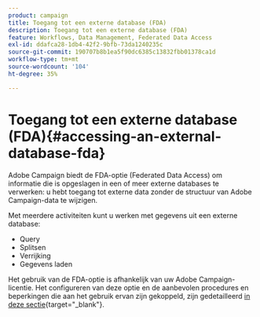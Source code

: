 ```yaml
---
product: campaign
title: Toegang tot een externe database (FDA)
description: Toegang tot een externe database (FDA)
feature: Workflows, Data Management, Federated Data Access
exl-id: ddafca28-1db4-42f2-9bfb-73da1240235c
source-git-commit: 190707b8b1ea5f90dc6385c13832fbb01378ca1d
workflow-type: tm+mt
source-wordcount: '104'
ht-degree: 35%

---
```


# Toegang tot een externe database (FDA){#accessing-an-external-database-fda}

Adobe Campaign biedt de FDA-optie (Federated Data Access) om informatie die is opgeslagen in een of meer externe databases te verwerken: u hebt toegang tot externe data zonder de structuur van Adobe Campaign-data te wijzigen.

Met meerdere activiteiten kunt u werken met gegevens uit een externe database:

* Query
* Splitsen
* Verrijking
* Gegevens laden

Het gebruik van de FDA-optie is afhankelijk van uw Adobe Campaign-licentie. Het configureren van deze optie en de aanbevolen procedures en beperkingen die aan het gebruik ervan zijn gekoppeld, zijn gedetailleerd [in deze sectie](https://experienceleague.adobe.com/docs/campaign/campaign-v8/connect/fda.html){target="_blank"}.
